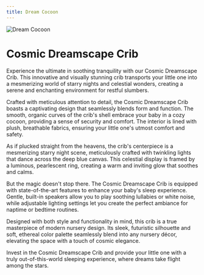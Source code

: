 ```yaml
---
title: Dream Cocoon
---
```

![Dream Cocoon](/images/Dream-Cocoon.png)

# Cosmic Dreamscape Crib

Experience the ultimate in soothing tranquility with our Cosmic Dreamscape Crib. This innovative and visually stunning crib transports your little one into a mesmerizing world of starry nights and celestial wonders, creating a serene and enchanting environment for restful slumbers.

Crafted with meticulous attention to detail, the Cosmic Dreamscape Crib boasts a captivating design that seamlessly blends form and function. The smooth, organic curves of the crib's shell embrace your baby in a cozy cocoon, providing a sense of security and comfort. The interior is lined with plush, breathable fabrics, ensuring your little one's utmost comfort and safety.

As if plucked straight from the heavens, the crib's centerpiece is a mesmerizing starry night scene, meticulously crafted with twinkling lights that dance across the deep blue canvas. This celestial display is framed by a luminous, pearlescent ring, creating a warm and inviting glow that soothes and calms.

But the magic doesn't stop there. The Cosmic Dreamscape Crib is equipped with state-of-the-art features to enhance your baby's sleep experience. Gentle, built-in speakers allow you to play soothing lullabies or white noise, while adjustable lighting settings let you create the perfect ambiance for naptime or bedtime routines.

Designed with both style and functionality in mind, this crib is a true masterpiece of modern nursery design. Its sleek, futuristic silhouette and soft, ethereal color palette seamlessly blend into any nursery décor, elevating the space with a touch of cosmic elegance.

Invest in the Cosmic Dreamscape Crib and provide your little one with a truly out-of-this-world sleeping experience, where dreams take flight among the stars.